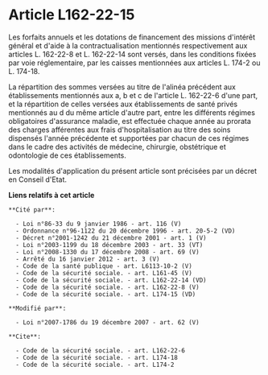 # Article L162-22-15

Les forfaits annuels et les dotations de financement des missions d'intérêt général et d'aide à la contractualisation
mentionnés respectivement aux articles L. 162-22-8 et L. 162-22-14 sont versés, dans les conditions fixées par voie
réglementaire, par les caisses mentionnées aux articles L. 174-2 ou L. 174-18. 

La répartition des sommes versées au titre de l'alinéa précédent aux établissements mentionnés aux a, b et c de l'article L.
162-22-6 d'une part, et la répartition de celles versées aux établissements de santé privés mentionnés au d du même article
d'autre part, entre les différents régimes obligatoires d'assurance maladie, est effectuée chaque année au prorata des
charges afférentes aux frais d'hospitalisation au titre des soins dispensés l'année précédente et supportées par chacun de
ces régimes dans le cadre des activités de médecine, chirurgie, obstétrique et odontologie de ces établissements. 

Les modalités d'application du présent article sont précisées par un décret en Conseil d'Etat.

**Liens relatifs à cet article**

	**Cité par**:

	  - Loi n°86-33 du 9 janvier 1986 - art. 116 (V)
	  - Ordonnance n°96-1122 du 20 décembre 1996 - art. 20-5-2 (VD)
	  - Décret n°2001-1242 du 21 décembre 2001 - art. 1 (V)
	  - Loi n°2003-1199 du 18 décembre 2003 - art. 33 (VT)
	  - Loi n°2008-1330 du 17 décembre 2008 - art. 69 (V)
	  - Arrêté du 16 janvier 2012 - art. 3 (V)
	  - Code de la santé publique - art. L6113-10-2 (V)
	  - Code de la sécurité sociale. - art. L161-45 (V)
	  - Code de la sécurité sociale. - art. L162-22-14 (VD)
	  - Code de la sécurité sociale. - art. L162-22-8 (V)
	  - Code de la sécurité sociale. - art. L174-15 (VD)

	**Modifié par**:

	  - Loi n°2007-1786 du 19 décembre 2007 - art. 62 (V)

	**Cite**:

	  - Code de la sécurité sociale. - art. L162-22-6
	  - Code de la sécurité sociale. - art. L174-18
	  - Code de la sécurité sociale. - art. L174-2
